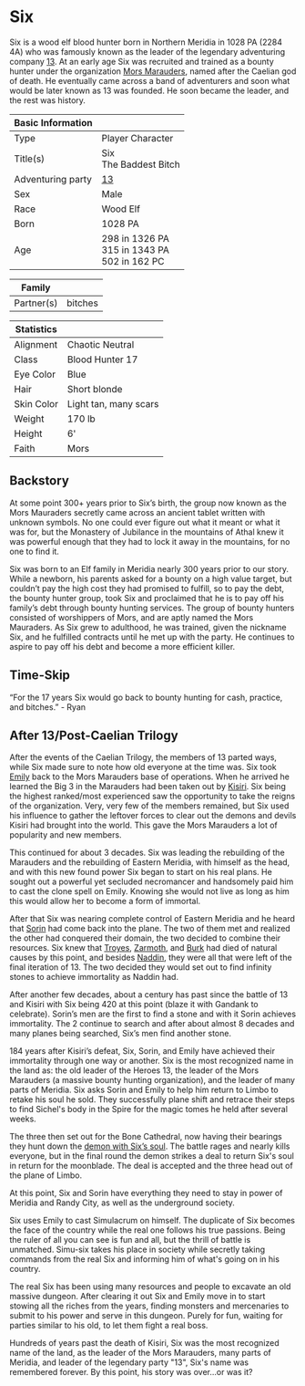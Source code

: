 # Six

Six is a wood elf blood hunter born in Northern Meridia in 1028 PA (2284 4A) who was famously known as the leader of the legendary adventuring company [13](13.md). At an early age Six was recruited and trained as a bounty hunter under the organization [Mors Marauders](../../Factions/Organizations/mors_marauders.md), named after the Caelian god of death. He eventually came across a band of adventurers and soon what would be later known as 13 was founded. He soon became the leader, and the rest was history.

| Basic Information | |
| - | - |
| Type | Player Character |
| Title(s) | Six<br>The Baddest Bitch |
| Adventuring party | [13](13.md) |
| Sex | Male |
| Race | Wood Elf |
| Born | 1028 PA |
| Age | 298 in 1326 PA<br>315 in 1343 PA<br>502 in 162 PC |

| Family | |
| - | - |
| Partner(s) | bitches |

| Statistics | |
| - | - |
| Alignment | Chaotic Neutral |
| Class | Blood Hunter 17 |
| Eye Color | Blue |
| Hair | Short blonde |
| Skin Color | Light tan, many scars |
| Weight | 170 lb |
| Height | 6' |
| Faith | Mors |

## Backstory

At some point 300+ years prior to Six’s birth, the group now known as the Mors Mauraders secretly came across an ancient tablet written with unknown symbols. No one could ever figure out what it meant or what it was for, but the Monastery of Jubilance in the mountains of Athal knew it was powerful enough that they had to lock it away in the mountains, for no one to find it.

Six was born to an Elf family in Meridia nearly 300 years prior to our story. While a newborn, his parents asked for a bounty on a high value target, but couldn’t pay the high cost they had promised to fulfill, so to pay the debt, the bounty hunter group, took Six and proclaimed that he is to pay off his family’s debt through bounty hunting services. The group of bounty hunters consisted of worshippers of Mors, and are aptly named the Mors Mauraders. As Six grew to adulthood, he was trained, given the nickname Six, and he fulfilled contracts until he met up with the party. He continues to aspire to pay off his debt and become a more efficient killer.

## Time-Skip

“For the 17 years Six would go back to bounty hunting for cash, practice, and bitches.” - Ryan

## After 13/Post-Caelian Trilogy

After the events of the Caelian Trilogy, the members of 13 parted ways, while Six made sure to note how old everyone at the time was. Six took [Emily](emily.md) back to the Mors Marauders base of operations. When he arrived he learned the Big 3 in the Marauders had been taken out by [Kisiri](../kisiri.md). Six being the highest ranked/most experienced saw the opportunity to take the reigns of the organization. Very, very few of the members remained, but Six used his influence to gather the leftover forces to clear out the demons and devils Kisiri had brought into the world. This gave the Mors Marauders a lot of popularity and new members.

This continued for about 3 decades. Six was leading the rebuilding of the Marauders and the rebuilding of Eastern Meridia, with himself as the head, and with this new found power Six began to start on his real plans. He sought out a powerful yet secluded necromancer and handsomely paid him to cast the clone spell on Emily. Knowing she would not live as long as him this would allow her to become a form of immortal.

After that Six was nearing complete control of Eastern Meridia and he heard that [Sorin](sorin.md) had come back into the plane. The two of them met and realized the other had conquered their domain, the two decided to combine their resources. Six knew that [Troyes](troyes.md), [Zarmoth](zarmoth.md), and [Burk](burk.md) had died of natural causes by this point, and besides [Naddin](naddin.md), they were all that were left of the final iteration of 13. The two decided they would set out to find infinity stones to achieve immortality as Naddin had.

After another few decades, about a century has past since the battle of 13 and Kisiri with Six being 420 at this point (blaze it with Gandank to celebrate). Sorin’s men are the first to find a stone and with it Sorin achieves immortality. The 2 continue to search and after about almost 8 decades and many planes being searched, Six’s men find another stone.

184 years after Kisiri’s defeat, Six, Sorin, and Emily have achieved their immortality through one way or another. Six is the most recognized name in the land as: the old leader of the Heroes 13, the leader of the Mors Marauders (a massive bounty hunting organization), and the leader of many parts of Meridia. Six asks Sorin and Emily to help him return to Limbo to retake his soul he sold. They successfully plane shift and retrace their steps to find Sichel's body in the Spire for the magic tomes he held after several weeks.

The three then set out for the Bone Cathedral, now having their bearings they hunt down the [demon with Six’s soul](../centipede_demon.md). The battle rages and nearly kills everyone, but in the final round the demon strikes a deal to return Six's soul in return for the moonblade. The deal is accepted and the three head out of the plane of Limbo.

At this point, Six and Sorin have everything they need to stay in power of Meridia and Randy City, as well as the underground society.

Six uses Emily to cast Simulacrum on himself. The duplicate of Six becomes the face of the country while the real one follows his true passions. Being the ruler of all you can see is fun and all, but the thrill of battle is unmatched. Simu-six takes his place in society while secretly taking commands from the real Six and informing him of what's going on in his country.

The real Six has been using many resources and people to excavate an old massive dungeon. After clearing it out Six and Emily move in to start stowing all the riches from the years, finding monsters and mercenaries to submit to his power and serve in this dungeon. Purely for fun, waiting for parties similar to his old, to let them fight a real boss.

Hundreds of years past the death of Kisiri, Six was the most recognized name of the land, as the leader of the Mors Marauders, many parts of Meridia, and leader of the legendary party "13", Six's name was remembered forever. By this point, his story was over...or was it?
